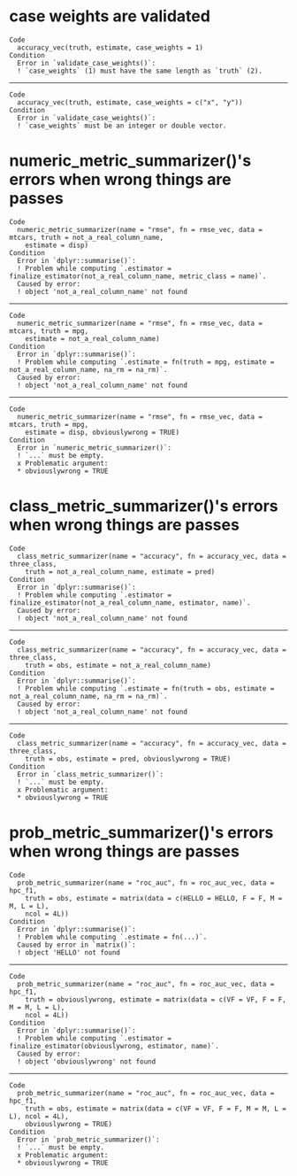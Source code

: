 # case weights are validated

    Code
      accuracy_vec(truth, estimate, case_weights = 1)
    Condition
      Error in `validate_case_weights()`:
      ! `case_weights` (1) must have the same length as `truth` (2).

---

    Code
      accuracy_vec(truth, estimate, case_weights = c("x", "y"))
    Condition
      Error in `validate_case_weights()`:
      ! `case_weights` must be an integer or double vector.

# numeric_metric_summarizer()'s errors when wrong things are passes

    Code
      numeric_metric_summarizer(name = "rmse", fn = rmse_vec, data = mtcars, truth = not_a_real_column_name,
        estimate = disp)
    Condition
      Error in `dplyr::summarise()`:
      ! Problem while computing `.estimator = finalize_estimator(not_a_real_column_name, metric_class = name)`.
      Caused by error:
      ! object 'not_a_real_column_name' not found

---

    Code
      numeric_metric_summarizer(name = "rmse", fn = rmse_vec, data = mtcars, truth = mpg,
        estimate = not_a_real_column_name)
    Condition
      Error in `dplyr::summarise()`:
      ! Problem while computing `.estimate = fn(truth = mpg, estimate = not_a_real_column_name, na_rm = na_rm)`.
      Caused by error:
      ! object 'not_a_real_column_name' not found

---

    Code
      numeric_metric_summarizer(name = "rmse", fn = rmse_vec, data = mtcars, truth = mpg,
        estimate = disp, obviouslywrong = TRUE)
    Condition
      Error in `numeric_metric_summarizer()`:
      ! `...` must be empty.
      x Problematic argument:
      * obviouslywrong = TRUE

# class_metric_summarizer()'s errors when wrong things are passes

    Code
      class_metric_summarizer(name = "accuracy", fn = accuracy_vec, data = three_class,
        truth = not_a_real_column_name, estimate = pred)
    Condition
      Error in `dplyr::summarise()`:
      ! Problem while computing `.estimator = finalize_estimator(not_a_real_column_name, estimator, name)`.
      Caused by error:
      ! object 'not_a_real_column_name' not found

---

    Code
      class_metric_summarizer(name = "accuracy", fn = accuracy_vec, data = three_class,
        truth = obs, estimate = not_a_real_column_name)
    Condition
      Error in `dplyr::summarise()`:
      ! Problem while computing `.estimate = fn(truth = obs, estimate = not_a_real_column_name, na_rm = na_rm)`.
      Caused by error:
      ! object 'not_a_real_column_name' not found

---

    Code
      class_metric_summarizer(name = "accuracy", fn = accuracy_vec, data = three_class,
        truth = obs, estimate = pred, obviouslywrong = TRUE)
    Condition
      Error in `class_metric_summarizer()`:
      ! `...` must be empty.
      x Problematic argument:
      * obviouslywrong = TRUE

# prob_metric_summarizer()'s errors when wrong things are passes

    Code
      prob_metric_summarizer(name = "roc_auc", fn = roc_auc_vec, data = hpc_f1,
        truth = obs, estimate = matrix(data = c(HELLO = HELLO, F = F, M = M, L = L),
        ncol = 4L))
    Condition
      Error in `dplyr::summarise()`:
      ! Problem while computing `.estimate = fn(...)`.
      Caused by error in `matrix()`:
      ! object 'HELLO' not found

---

    Code
      prob_metric_summarizer(name = "roc_auc", fn = roc_auc_vec, data = hpc_f1,
        truth = obviouslywrong, estimate = matrix(data = c(VF = VF, F = F, M = M, L = L),
        ncol = 4L))
    Condition
      Error in `dplyr::summarise()`:
      ! Problem while computing `.estimator = finalize_estimator(obviouslywrong, estimator, name)`.
      Caused by error:
      ! object 'obviouslywrong' not found

---

    Code
      prob_metric_summarizer(name = "roc_auc", fn = roc_auc_vec, data = hpc_f1,
        truth = obs, estimate = matrix(data = c(VF = VF, F = F, M = M, L = L), ncol = 4L),
        obviouslywrong = TRUE)
    Condition
      Error in `prob_metric_summarizer()`:
      ! `...` must be empty.
      x Problematic argument:
      * obviouslywrong = TRUE

